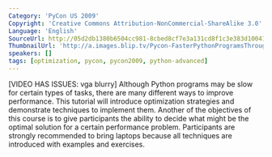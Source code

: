 ```yaml
---
Category: 'PyCon US 2009'
Copyright: 'Creative Commons Attribution-NonCommercial-ShareAlike 3.0'
Language: 'English'
SourceUrl: http://05d2db1380b6504cc981-8cbed8cf7e3a131cd8f1c3e383d10041.r93.cf2.rackcdn.com/pycon-us-2009/216_pycon-2009-faster-python-programs-through-optimization-part-2-of-3.mp4
ThumbnailUrl: 'http://a.images.blip.tv/Pycon-FasterPythonProgramsThroughOptimizationPart002899-905.jpg'
speakers: []
tags: [optimization, pycon, pycon2009, python-advanced]
---
```

  
[VIDEO HAS ISSUES: vga blurry] Although Python programs may be slow for
certain types of tasks, there are many different ways to improve performance.
This tutorial will introduce optimization strategies and demonstrate
techniques to implement them. Another of the objectives of this course is to
give participants the ability to decide what might be the optimal solution for
a certain performance problem. Participants are strongly recommended to bring
laptops because all techniques are introduced with examples and exercises.

